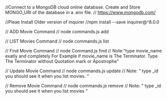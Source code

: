 
//Connect to a MongoDB cloud online database. Create and Store MONGO_URI of the database in a .env file.
// https://www.mongodb.com/



//Pleae Install Older version of inquirer
//npm install --save inquirer@^8.0.0


// ADD Movie Command
// node commands.js add


// LIST Movies Command 
// node commands.js list


// Find Movie Command
// node Command.js find 
// Note:"type movie_name exatly and completely For Example if movie_name is The Terminator. Type The Terminator without Quotation mark or Apostrophe"

// Update Movie Command
// node commands.js update
// Note: " type _id you should see it when you list movies. "

// Remove Movie Command
// node commands.js remove
// Note: " type _id you should see it when you list movies "
